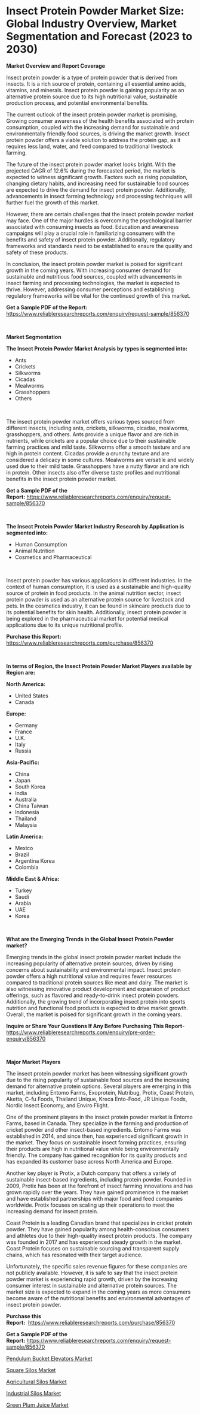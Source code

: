 <p><h1>Insect Protein Powder Market Size: Global Industry Overview, Market Segmentation and Forecast (2023 to 2030)</h1></p><p><strong>Market Overview and Report Coverage</strong></p>
<p><p>Insect protein powder is a type of protein powder that is derived from insects. It is a rich source of protein, containing all essential amino acids, vitamins, and minerals. Insect protein powder is gaining popularity as an alternative protein source due to its high nutritional value, sustainable production process, and potential environmental benefits.</p><p>The current outlook of the insect protein powder market is promising. Growing consumer awareness of the health benefits associated with protein consumption, coupled with the increasing demand for sustainable and environmentally friendly food sources, is driving the market growth. Insect protein powder offers a viable solution to address the protein gap, as it requires less land, water, and feed compared to traditional livestock farming. </p><p>The future of the insect protein powder market looks bright. With the projected CAGR of 12.6% during the forecasted period, the market is expected to witness significant growth. Factors such as rising population, changing dietary habits, and increasing need for sustainable food sources are expected to drive the demand for insect protein powder. Additionally, advancements in insect farming technology and processing techniques will further fuel the growth of this market.</p><p>However, there are certain challenges that the insect protein powder market may face. One of the major hurdles is overcoming the psychological barrier associated with consuming insects as food. Education and awareness campaigns will play a crucial role in familiarizing consumers with the benefits and safety of insect protein powder. Additionally, regulatory frameworks and standards need to be established to ensure the quality and safety of these products.</p><p>In conclusion, the insect protein powder market is poised for significant growth in the coming years. With increasing consumer demand for sustainable and nutritious food sources, coupled with advancements in insect farming and processing technologies, the market is expected to thrive. However, addressing consumer perceptions and establishing regulatory frameworks will be vital for the continued growth of this market.</p></p>
<p><strong>Get a Sample PDF of the Report:</strong> <a href="https://www.reliableresearchreports.com/enquiry/request-sample/856370">https://www.reliableresearchreports.com/enquiry/request-sample/856370</a></p>
<p>&nbsp;</p>
<p><strong>Market Segmentation</strong></p>
<p><strong>The Insect Protein Powder Market Analysis by types is segmented into:</strong></p>
<p><ul><li>Ants</li><li>Crickets</li><li>Silkworms</li><li>Cicadas</li><li>Mealworms</li><li>Grasshoppers</li><li>Others</li></ul></p>
<p>&nbsp;</p>
<p><p>The insect protein powder market offers various types sourced from different insects, including ants, crickets, silkworms, cicadas, mealworms, grasshoppers, and others. Ants provide a unique flavor and are rich in nutrients, while crickets are a popular choice due to their sustainable farming practices and mild taste. Silkworms offer a smooth texture and are high in protein content. Cicadas provide a crunchy texture and are considered a delicacy in some cultures. Mealworms are versatile and widely used due to their mild taste. Grasshoppers have a nutty flavor and are rich in protein. Other insects also offer diverse taste profiles and nutritional benefits in the insect protein powder market.</p></p>
<p><strong>Get a Sample PDF of the Report:</strong>&nbsp;<a href="https://www.reliableresearchreports.com/enquiry/request-sample/856370">https://www.reliableresearchreports.com/enquiry/request-sample/856370</a></p>
<p>&nbsp;</p>
<p><strong>The Insect Protein Powder Market Industry Research by Application is segmented into:</strong></p>
<p><ul><li>Human Consumption</li><li>Animal Nutrition</li><li>Cosmetics and Pharmaceutical</li></ul></p>
<p>&nbsp;</p>
<p><p>Insect protein powder has various applications in different industries. In the context of human consumption, it is used as a sustainable and high-quality source of protein in food products. In the animal nutrition sector, insect protein powder is used as an alternative protein source for livestock and pets. In the cosmetics industry, it can be found in skincare products due to its potential benefits for skin health. Additionally, insect protein powder is being explored in the pharmaceutical market for potential medical applications due to its unique nutritional profile.</p></p>
<p><strong>Purchase this Report:</strong>&nbsp; <a href="https://www.reliableresearchreports.com/purchase/856370">https://www.reliableresearchreports.com/purchase/856370</a></p>
<p>&nbsp;</p>
<p><strong>In terms of Region, the Insect Protein Powder Market Players available by Region are:</strong></p>
<p>
    <p> <strong> North America: </strong>
        <ul>
            <li>United States</li>
            <li>Canada</li>
        </ul>
        </p> 
    <p> <strong> Europe: </strong>
        <ul>
            <li>Germany</li>
            <li>France</li>
            <li>U.K.</li>
            <li>Italy</li>
            <li>Russia</li>
        </ul>
        </p> 
    <p> <strong> Asia-Pacific: </strong>
        <ul>
            <li>China</li>
            <li>Japan</li>
            <li>South Korea</li>
            <li>India</li>
            <li>Australia</li>
            <li>China Taiwan</li>
            <li>Indonesia</li>
            <li>Thailand</li>
            <li>Malaysia</li>
        </ul>
        </p> 
    <p> <strong> Latin America: </strong>
        <ul>
            <li>Mexico</li>
            <li>Brazil</li>
            <li>Argentina Korea</li>
            <li>Colombia</li>
        </ul>
        </p> 
    <p> <strong> Middle East & Africa: </strong>
        <ul>
            <li>Turkey</li>
            <li>Saudi</li>
            <li>Arabia</li>
            <li>UAE</li>
            <li>Korea</li>
        </ul>
    </p>
    </p>
<p>&nbsp;</p>
<p><strong>What are the Emerging Trends in the Global Insect Protein Powder market?</strong></p>
<p><p>Emerging trends in the global insect protein powder market include the increasing popularity of alternative protein sources, driven by rising concerns about sustainability and environmental impact. Insect protein powder offers a high nutritional value and requires fewer resources compared to traditional protein sources like meat and dairy. The market is also witnessing innovative product development and expansion of product offerings, such as flavored and ready-to-drink insect protein powders. Additionally, the growing trend of incorporating insect protein into sports nutrition and functional food products is expected to drive market growth. Overall, the market is poised for significant growth in the coming years.</p></p>
<p><strong>Inquire or Share Your Questions If Any Before Purchasing This Report</strong>- <a href="https://www.reliableresearchreports.com/enquiry/pre-order-enquiry/856370">https://www.reliableresearchreports.com/enquiry/pre-order-enquiry/856370</a></p>
<p>&nbsp;</p>
<p><strong>Major Market Players</strong></p>
<p><p>The insect protein powder market has been witnessing significant growth due to the rising popularity of sustainable food sources and the increasing demand for alternative protein options. Several players are emerging in this market, including Entomo Farms, Exoprotein, Nutribug, Protix, Coast Protein, Aketta, C-fu Foods, Thailand Unique, Kreca Ento-Food, JR Unique Foods, Nordic Insect Economy, and Enviro Flight.</p><p>One of the prominent players in the insect protein powder market is Entomo Farms, based in Canada. They specialize in the farming and production of cricket powder and other insect-based ingredients. Entomo Farms was established in 2014, and since then, has experienced significant growth in the market. They focus on sustainable insect farming practices, ensuring their products are high in nutritional value while being environmentally friendly. The company has gained recognition for its quality products and has expanded its customer base across North America and Europe.</p><p>Another key player is Protix, a Dutch company that offers a variety of sustainable insect-based ingredients, including protein powder. Founded in 2009, Protix has been at the forefront of insect farming innovations and has grown rapidly over the years. They have gained prominence in the market and have established partnerships with major food and feed companies worldwide. Protix focuses on scaling up their operations to meet the increasing demand for insect protein.</p><p>Coast Protein is a leading Canadian brand that specializes in cricket protein powder. They have gained popularity among health-conscious consumers and athletes due to their high-quality insect protein products. The company was founded in 2017 and has experienced steady growth in the market. Coast Protein focuses on sustainable sourcing and transparent supply chains, which has resonated with their target audience.</p><p>Unfortunately, the specific sales revenue figures for these companies are not publicly available. However, it is safe to say that the insect protein powder market is experiencing rapid growth, driven by the increasing consumer interest in sustainable and alternative protein sources. The market size is expected to expand in the coming years as more consumers become aware of the nutritional benefits and environmental advantages of insect protein powder.</p></p>
<p><strong>Purchase this Report:</strong>&nbsp;&nbsp;<a href="https://www.reliableresearchreports.com/purchase/856370">https://www.reliableresearchreports.com/purchase/856370</a></p>
<p></p>
<p><strong>Get a Sample PDF of the Report:</strong>&nbsp;<a href="https://www.reliableresearchreports.com/enquiry/request-sample/856370">https://www.reliableresearchreports.com/enquiry/request-sample/856370</a></p>
<p><p><a href="https://medium.com/@chazmonahan2023/pendulum-bucket-elevators-market-report-reveals-the-latest-trends-and-growth-opportunities-of-this-8ecd10ee5de6">Pendulum Bucket Elevators Market</a></p><p><a href="https://medium.com/@tyreldooley/decoding-square-silos-market-metrics-market-share-trends-and-growth-patterns-82a088822c80">Square Silos Market</a></p><p><a href="https://medium.com/@larrycrooks1923/agricultural-silos-market-the-key-to-successful-business-strategy-forecast-till-2030-37f4351cd879">Agricultural Silos Market</a></p><p><a href="https://medium.com/@trystanward/industrial-silos-nbsp-market-focuses-on-market-share-size-and-projected-forecast-till-2030-857954727f75">Industrial Silos Market</a></p><p><a href="https://medium.com/@krithi.reportprime/green-plum-juice-market-analysis-its-cagr-market-segmentation-and-global-industry-overview-3c632d71cc05">Green Plum Juice Market</a></p></p>